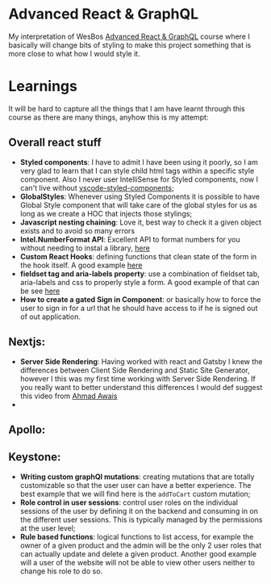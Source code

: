 # Advanced React & GraphQL

My interpretation of WesBos [Advanced React & GraphQL](https://AdvancedReact.com) course where I basically will change bits of styling to make this project something that is more close to what how I would style it. 

# Learnings

It will be hard to capture all the things that I am have learnt through this course as there are many things, anyhow this is my attempt: 

## Overall react stuff

- **Styled components**: I have to admit I have been using it poorly, so I am very glad to learn that I can style child html tags within a specific style component. Also I never user IntelliSense for Styled components, now I can't live without [vscode-styled-components](https://marketplace.visualstudio.com/items?itemName=jpoissonnier.vscode-styled-components);
- **GlobalStyles**: Whenever using Styled Components it is possible to have Global Style component that will take care of the global styles for us as long as we create a HOC that injects those stylings;
- **Javascript nesting chaining**: Love it, best way to check it a given object exists and to avoid so many errors
- **Intel.NumberFormat API**: Excellent API to format numbers for you without needing to instal a library, [here](https://developer.mozilla.org/en-US/docs/Web/JavaScript/Reference/Global_Objects/Intl/NumberFormat)
- **Custom React Hooks**: defining functions that clean state of the form in the hook itself. A good example [here](https://github.com/tiagofsanchez/learning-advanced-react/blob/main/sick-fits/frontend/hooks/useFormInput.js)
- **fieldset tag and aria-labels property**: use a combination of fieldset tab, aria-labels and css to properly style a form. A good example of that can be see [here](https://github.com/tiagofsanchez/learning-advanced-react/blob/main/sick-fits/frontend/components/CreateProduct.js)
- **How to create a gated Sign in Component**: or basically how to force the user to sign in for a url that he should have access to if he is signed out of out application. 

## Nextjs:

- **Server Side Rendering**: Having worked with react and Gatsby I knew the differences between Client Side Rendering and Static Site Generator, however I this was my first time working with Server Side Rendering. If you really want to better understand this differences I would def suggest this video from [Ahmad Awais](https://www.youtube.com/watch?v=6nuRlaNFd4g)
- 

## Apollo:


## Keystone:

- **Writing custom graphQl mutations**: creating mutations that are totally customizable so that the user user can have a better experience. The best example that we will find here is the `addToCart` custom mutation;
- **Role control in user sessions**: control user roles on the individual sessions of the user by defining it on the backend and consuming in on the different user sessions. This is typically managed by the permissions at the user level; 
- **Rule based functions**: logical functions to list access, for example the owner of a given product and the admin will be the only 2 user roles that can actually update and delete a given product. Another good example will a user of the website will not be able to view other users neither to change his role to do so.



